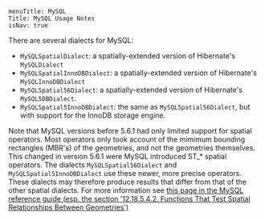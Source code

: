 ```
menuTitle: MySQL
Title: MySQL Usage Notes
isNav: true
```

There are several dialects for MySQL:
* `MySQLSpatialDialect`: a spatially-extended version of Hibernate's `MySQLDialect`
* `MySQLSpatialInnoDBDialect`: a spatially-extended version of Hibernate's `MySQLInnoDBDialect`
* `MySQLSpatial56Dialect`: a spatially-extended version of Hibernate's `MySQL5DBDialect`.
* `MySQLSpatial5InnoDBDialect`: the same as `MySQLSpatial56Dialect`, but with support for the InnoDB storage engine. 

Note that MySQL versions before 5.6.1 had only limited support for spatial operators. Most operators only took account of the mimimum bounding rectangles (MBR's) of the geometries, and not the geometries themselves. This changed in version 5.6.1 were MySQL introduced ST_* spatial operators. The dialects `MySQLSpatial56Dialect` and `MySQLSpatial5InnoDBDialect` use these newer, more precise operators. These dialects may therefore produce results that differ from that of the other spatial dialects. For  more information see [this page in the MySQL reference guide (esp. the section '12.18.5.4.2. Functions That Test Spatial Relationships Between Geometries')](http://dev.mysql.com/doc/refman/5.6/en/functions-for-testing-spatial-relations-between-geometric-objects.html)